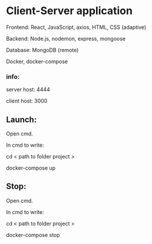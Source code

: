 # Client-Server application
Frontend: React, JavaScript, axios, HTML, CSS (adaptive) 

Backend: Node.js, nodemon, express, mongoose

Database: MongoDB (remote)

Docker, docker-compose

### info: 
server host: 4444

client host: 3000


## Launch:
Open cmd.

In cmd to write:

cd < path to folder project >

docker-compose up

## Stop:
Open cmd.

In cmd to write:

cd < path to folder project >

docker-compose stop
